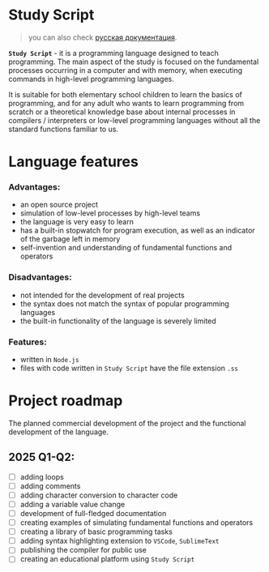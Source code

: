# Study Script

> you can also check [русская документация](https://github.com/SenatorMorra/study-script/blob/main/README-RU.md).

**`Study Script`** - it is a programming language designed to teach programming. The main aspect of the study is focused on the fundamental processes occurring in a computer and with memory, when executing commands in high-level programming languages.

It is suitable for both elementary school children to learn the basics of programming, and for any adult who wants to learn programming from scratch or a theoretical knowledge base about internal processes in compilers / interpreters or low-level programming languages without all the standard functions familiar to us.

# Language features

### Advantages:
- an open source project
- simulation of low-level processes by high-level teams
- the language is very easy to learn
- has a built-in stopwatch for program execution, as well as an indicator of the garbage left in memory
- self-invention and understanding of fundamental functions and operators

### Disadvantages:
- not intended for the development of real projects
- the syntax does not match the syntax of popular programming languages
- the built-in functionality of the language is severely limited

### Features:
- written in `Node.js `
- files with code written in `Study Script` have the file extension `.ss`

# Project roadmap

The planned commercial development of the project and the functional development of the language.

## 2025 Q1-Q2:

- [ ] adding loops
- [ ] adding comments
- [ ] adding character conversion to character code
- [ ] adding a variable value change
- [ ] development of full-fledged documentation
- [ ] creating examples of simulating fundamental functions and operators
- [ ] creating a library of basic programming tasks
- [ ] adding syntax highlighting extension to `VSCode`, `SublimeText`
- [ ]  publishing the compiler for public use
- [ ] creating an educational platform using `Study Script`
